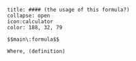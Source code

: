 ```ad-note (formula-notes?)
title: #### (the usage of this formula?)
collapse: open 
icon:calculator
color: 188, 32, 79

$$main\:formula$$ 

Where, (definition)
``` 